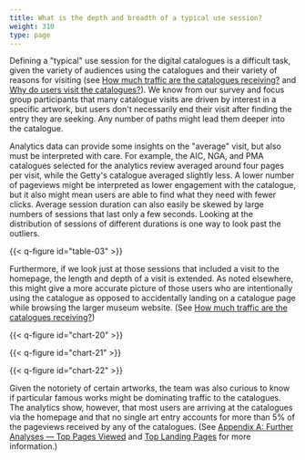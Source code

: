 ```yaml
---
title: What is the depth and breadth of a typical use session?
weight: 310
type: page
---
```


Defining a "typical" use session for the digital catalogues is a difficult task, given the variety of audiences using the catalogues and their variety of reasons for visiting (see [How much traffic are the catalogues receiving?](/marketing-and-demographics/traffic/) and [Why do users visit the catalogues?](/marketing-and-demographics/why/)). We know from our survey and focus group participants that many catalogue visits are driven by interest in a specific artwork, but users don't necessarily end their visit after finding the entry they are seeking. Any number of paths might lead them deeper into the catalogue.

Analytics data can provide some insights on the "average" visit, but also must be interpreted with care. For example, the AIC, NGA, and PMA catalogues selected for the analytics review averaged around four pages per visit, while the Getty's catalogue averaged slightly less. A lower number of pageviews might be interpreted as lower engagement with the catalogue, but it also might mean users are able to find what they need with fewer clicks. Average session duration can also easily be skewed by large numbers of sessions that last only a few seconds. Looking at the distribution of sessions of different durations is one way to look past the outliers.

{{< q-figure id="table-03" >}}

Furthermore, if we look just at those sessions that included a visit to the homepage, the length and depth of a visit is extended. As noted elsewhere, this might give a more accurate picture of those users who are intentionally using the catalogue as opposed to accidentally landing on a catalogue page while browsing the larger museum website. (See [How much traffic are the catalogues receiving?](/marketing-and-demographics/traffic/))

{{< q-figure id="chart-20" >}}

{{< q-figure id="chart-21" >}}

{{< q-figure id="chart-22" >}}

Given the notoriety of certain artworks, the team was also curious to know if particular famous works might be dominating traffic to the catalogues. The analytics show, however, that most users are arriving at the catalogues via the homepage and that no single art entry accounts for more than 5% of the pageviews received by any of the catalogues. (See [Appendix A: Further Analyses — Top Pages Viewed](/further-analyses/#top-pages-viewed-in-the-digital-catalogues) and [Top Landing Pages](/further-analyses/#top-landing-pages-for-the-catalogues) for more information.)
